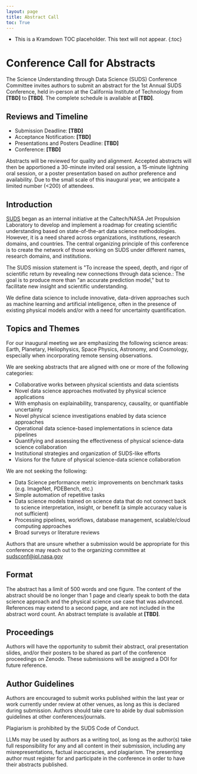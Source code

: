```yaml
---
layout: page
title: Abstract Call
toc: True
---
```


- This is a Kramdown TOC placeholder. This text will not appear.
{:toc}

# Conference Call for Abstracts

The Science Understanding through Data Science (SUDS) Conference Committee invites authors to submit an abstract for the 1st Annual SUDS Conference, held in-person at the California Institute of Technology from **[TBD]** to **[TBD]**. The complete schedule is available at **[TBD]**.

## Reviews and Timeline
- Submission Deadline: **[TBD]**
- Acceptance Notification: **[TBD]**
- Presentations and Posters Deadline: **[TBD]**
- Conference: **[TBD]**

Abstracts will be reviewed for quality and alignment. Accepted abstracts will then be apportioned a 30-minute invited oral session, a 15-minute lightning oral session, or a poster presentation based on author preference and availability. Due to the small scale of this inaugural year, we anticipate a limited number (<200) of attendees.

## Introduction
[SUDS](https://www.jpl.nasa.gov/go/suds) began as an internal initiative at the Caltech/NASA Jet Propulsion Laboratory to develop and implement a roadmap for creating scientific understanding based on state-of-the-art data science methodologies. However, it is a need shared across organizations, institutions, research domains, and countries. The central organizing principle of this conference is to create the network of those working on SUDS under different names, research domains, and institutions. 

The SUDS mission statement is "To increase the speed, depth, and rigor of scientific return by revealing new connections through data science.: The goal is to produce more than "an accurate prediction model," but to facilitate new insight and scientific understanding.

We define data science to include innovative, data-driven approaches such as machine learning and artificial intelligence, often in the presence of existing physical models and/or with a need for uncertainty quantification. 

## Topics and Themes
For our inaugural meeting we are emphasizing the following science areas: Earth, Planetary, Heliophysics, Space Physics, Astronomy, and Cosmology, especially when incorporating remote sensing observations.

We are seeking abstracts that are aligned with one or more of the following categories:
- Collaborative works between physical scientists and data scientists
- Novel data science approaches motivated by physical science applications
- With emphasis on explainability, transparency, causality, or quantifiable uncertainty
- Novel physical science investigations enabled by data science approaches
- Operational data science-based implementations in science data pipelines
- Quantifying and assessing the effectiveness of physical science-data science collaboration
- Institutional strategies and organization of SUDS-like efforts
- Visions for the future of physical science-data science collaboration

We are not seeking the following:
- Data Science performance metric improvements on benchmark tasks (e.g. ImageNet, PDEBench, etc.)
- Simple automation of repetitive tasks
- Data science models trained on science data that do not connect back to science interpretation, insight, or benefit (a simple accuracy value is not sufficient)
- Processing pipelines, workflows, database management, scalable/cloud computing approaches
- Broad surveys or literature reviews

Authors that are unsure whether a submission would be appropriate for this conference may reach out to the organizing committee at [sudsconf@jpl.nasa.gov](mailto:sudsconf@jpl.nasa.gov)

## Format
The abstract has a limit of 500 words and one figure. The content of the abstract should be no longer than 1 page and clearly speak to both the data science approach and the physical science use case that was advanced. References may extend to a second page, and are not included in the abstract word count. An abstract template is available at **[TBD]**.

## Proceedings
Authors will have the opportunity to submit their abstract, oral presentation slides, and/or their posters to be shared as part of the conference proceedings on Zenodo. These submissions will be assigned a DOI for future reference.

## Author Guidelines
Authors are encouraged to submit works published within the last year or work currently under review at other venues, as long as this is declared during submission. Authors should take care to abide by dual submission guidelines at other conferences/journals.

Plagiarism is prohibited by the SUDS Code of Conduct.

LLMs may be used by authors as a writing tool, as long as the author(s) take full responsibility for any and all content in their submission, including any misrepresentations, factual inaccuracies, and plagiarism. 
The presenting author must register for and participate in the conference in order to have their abstracts published.
